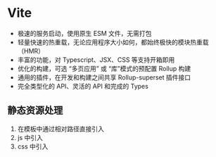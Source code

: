 # Vite

- 极速的服务启动，使用原生 ESM 文件，无需打包
- 轻量快速的热重载，无论应用程序大小如何，都始终极快的模块热重载（HMR）
- 丰富的功能，对 Typescript、JSX、CSS 等支持开箱即用
- 优化的构建，可选 “多页应用” 或 “库”模式的预配置 Rollup 构建
- 通用的插件，在开发和构建之间共享 Rollup-superset 插件接口
- 完全类型化的 API、灵活的 API 和完成的 Types

## 静态资源处理

1. 在模板中通过相对路径直接引入
2. js 中引入
3. css 中引入
